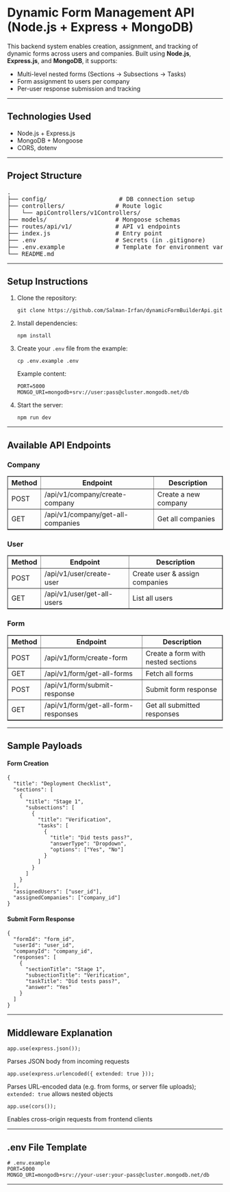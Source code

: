 <h1>Dynamic Form Management API (Node.js + Express + MongoDB)</h1>

<p>
  This backend system enables creation, assignment, and tracking of dynamic forms 
  across users and companies. Built using <strong>Node.js</strong>, 
  <strong>Express.js</strong>, and <strong>MongoDB</strong>, it supports:
</p>

<ul>
  <li>Multi-level nested forms (Sections → Subsections → Tasks)</li>
  <li>Form assignment to users per company</li>
  <li>Per-user response submission and tracking</li>
</ul>

<hr />

<h2>Technologies Used</h2>
<ul>
  <li>Node.js + Express.js</li>
  <li>MongoDB + Mongoose</li>
  <li>CORS, dotenv</li>
</ul>

<hr />

<h2>Project Structure</h2>

<pre>
.
├── config/                    # DB connection setup
├── controllers/              # Route logic
│   └── apiControllers/v1Controllers/
├── models/                   # Mongoose schemas
├── routes/api/v1/            # API v1 endpoints
├── index.js                  # Entry point
├── .env                      # Secrets (in .gitignore)
├── .env.example              # Template for environment variables
└── README.md
</pre>

<hr />

<h2>Setup Instructions</h2>

<ol>
  <li>Clone the repository:
    <pre><code>git clone https://github.com/Salman-Irfan/dynamicFormBuilderApi.git</code></pre>
  </li>
  <li>Install dependencies:
    <pre><code>npm install</code></pre>
  </li>
  <li>Create your <code>.env</code> file from the example:
    <pre><code>cp .env.example .env</code></pre>
    Example content:
    <pre><code>PORT=5000
MONGO_URI=mongodb+srv://user:pass@cluster.mongodb.net/db</code></pre>
  </li>
  <li>Start the server:
    <pre><code>npm run dev</code></pre>
  </li>
</ol>

<hr />

<h2>Available API Endpoints</h2>

<h3>Company</h3>
<table border="1" cellpadding="6">
  <tr><th>Method</th><th>Endpoint</th><th>Description</th></tr>
  <tr><td>POST</td><td>/api/v1/company/create-company</td><td>Create a new company</td></tr>
  <tr><td>GET</td><td>/api/v1/company/get-all-companies</td><td>Get all companies</td></tr>
</table>

<h3>User</h3>
<table border="1" cellpadding="6">
  <tr><th>Method</th><th>Endpoint</th><th>Description</th></tr>
  <tr><td>POST</td><td>/api/v1/user/create-user</td><td>Create user & assign companies</td></tr>
  <tr><td>GET</td><td>/api/v1/user/get-all-users</td><td>List all users</td></tr>
</table>

<h3>Form</h3>
<table border="1" cellpadding="6">
  <tr><th>Method</th><th>Endpoint</th><th>Description</th></tr>
  <tr><td>POST</td><td>/api/v1/form/create-form</td><td>Create a form with nested sections</td></tr>
  <tr><td>GET</td><td>/api/v1/form/get-all-forms</td><td>Fetch all forms</td></tr>
  <tr><td>POST</td><td>/api/v1/form/submit-response</td><td>Submit form response</td></tr>
  <tr><td>GET</td><td>/api/v1/form/get-all-form-responses</td><td>Get all submitted responses</td></tr>
</table>

<hr />

<h2>Sample Payloads</h2>

<h4>Form Creation</h4>
<pre><code>{
  "title": "Deployment Checklist",
  "sections": [
    {
      "title": "Stage 1",
      "subsections": [
        {
          "title": "Verification",
          "tasks": [
            {
              "title": "Did tests pass?",
              "answerType": "Dropdown",
              "options": ["Yes", "No"]
            }
          ]
        }
      ]
    }
  ],
  "assignedUsers": ["user_id"],
  "assignedCompanies": ["company_id"]
}
</code></pre>

<h4>Submit Form Response</h4>
<pre><code>{
  "formId": "form_id",
  "userId": "user_id",
  "companyId": "company_id",
  "responses": [
    {
      "sectionTitle": "Stage 1",
      "subsectionTitle": "Verification",
      "taskTitle": "Did tests pass?",
      "answer": "Yes"
    }
  ]
}
</code></pre>

<hr />

<h2>Middleware Explanation</h2>

<pre><code>app.use(express.json());</code></pre>
<p>Parses JSON body from incoming requests</p>

<pre><code>app.use(express.urlencoded({ extended: true }));</code></pre>
<p>Parses URL-encoded data (e.g. from forms, or server file uploads); <code>extended: true</code> allows nested objects</p>

<pre><code>app.use(cors());</code></pre>
<p>Enables cross-origin requests from frontend clients</p>

<hr />

<h2>.env File Template</h2>

<pre><code># .env.example
PORT=5000
MONGO_URI=mongodb+srv://your-user:your-pass@cluster.mongodb.net/db
</code></pre>

<hr />


